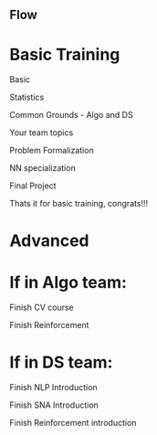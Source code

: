 ## Flow

# Basic Training

Basic

Statistics

Common Grounds - Algo and DS

Your team topics

Problem Formalization

NN specialization

Final Project

Thats it for basic training, congrats!!!

# Advanced

# If in Algo team:

Finish CV course

Finish Reinforcement 

# If in DS team:

Finish NLP Introduction

Finish SNA Introduction

Finish Reinforcement introduction
